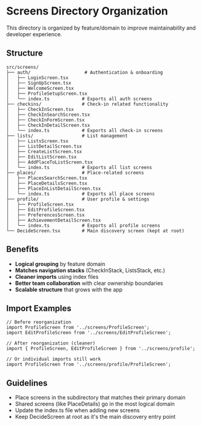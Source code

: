 # Screens Directory Organization

This directory is organized by feature/domain to improve maintainability and developer experience.

## Structure

```
src/screens/
├── auth/                    # Authentication & onboarding
│   ├── LoginScreen.tsx
│   ├── SignUpScreen.tsx
│   ├── WelcomeScreen.tsx
│   ├── ProfileSetupScreen.tsx
│   └── index.ts            # Exports all auth screens
├── checkins/               # Check-in related functionality
│   ├── CheckInScreen.tsx
│   ├── CheckInSearchScreen.tsx
│   ├── CheckInFormScreen.tsx
│   ├── CheckInDetailScreen.tsx
│   └── index.ts            # Exports all check-in screens
├── lists/                  # List management
│   ├── ListsScreen.tsx
│   ├── ListDetailScreen.tsx
│   ├── CreateListScreen.tsx
│   ├── EditListScreen.tsx
│   ├── AddPlaceToListScreen.tsx
│   └── index.ts            # Exports all list screens
├── places/                 # Place-related screens
│   ├── PlacesSearchScreen.tsx
│   ├── PlaceDetailsScreen.tsx
│   ├── PlaceInListDetailScreen.tsx
│   └── index.ts            # Exports all place screens
├── profile/                # User profile & settings
│   ├── ProfileScreen.tsx
│   ├── EditProfileScreen.tsx
│   ├── PreferencesScreen.tsx
│   ├── AchievementDetailScreen.tsx
│   └── index.ts            # Exports all profile screens
└── DecideScreen.tsx        # Main discovery screen (kept at root)
```

## Benefits

- **Logical grouping** by feature domain
- **Matches navigation stacks** (CheckInStack, ListsStack, etc.)
- **Cleaner imports** using index files
- **Better team collaboration** with clear ownership boundaries
- **Scalable structure** that grows with the app

## Import Examples

```tsx
// Before reorganization
import ProfileScreen from '../screens/ProfileScreen';
import EditProfileScreen from '../screens/EditProfileScreen';

// After reorganization (cleaner)
import { ProfileScreen, EditProfileScreen } from '../screens/profile';

// Or individual imports still work
import ProfileScreen from '../screens/profile/ProfileScreen';
```

## Guidelines

- Place screens in the subdirectory that matches their primary domain
- Shared screens (like PlaceDetails) go in the most logical domain
- Update the index.ts file when adding new screens
- Keep DecideScreen at root as it's the main discovery entry point 